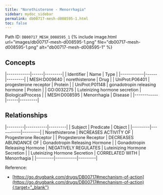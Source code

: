 ```yaml
---
title: "Norethisterone - Menorrhagia"
sidebar: mydoc_sidebar
permalink: db00717-mesh-d008595-1.html
toc: false 
---
```



Path ID: `DB00717_MESH_D008595_1`
{% include image.html url="images/db00717-mesh-d008595-1.png" file="db00717-mesh-d008595-1.png" alt="db00717-mesh-d008595-1" %}

## Concepts

|------------|------|---------|
| Identifier | Name | Type    |
|------------|------|---------|
| MESH:D009640 | norethisterone | Drug |
| UniProt:P06401 | progesterone receptor | Protein |
| UniProt:P01148 | gonadotropin releasing hormone | Protein |
| GO:0032275 | Luteinizing hormone secretion | BiologicalProcess |
| MESH:D008595 | Menorrhagia | Disease |
|------------|------|---------|

## Relationships

|---------|-----------|---------|
| Subject | Predicate | Object  |
|---------|-----------|---------|
| Norethisterone | INCREASES ACTIVITY OF | Progesterone Receptor |
| Progesterone Receptor | DECREASES ABUNDANCE OF | Gonadotropin Releasing Hormone |
| Gonadotropin Releasing Hormone | NEGATIVELY REGULATES | Luteinizing Hormone Secretion |
| Luteinizing Hormone Secretion | CORRELATED WITH | Menorrhagia |
|---------|-----------|---------|

Reference:
  - [https://go.drugbank.com/drugs/DB00717#mechanism-of-action](https://go.drugbank.com/drugs/DB00717#mechanism-of-action){:target="_blank"}